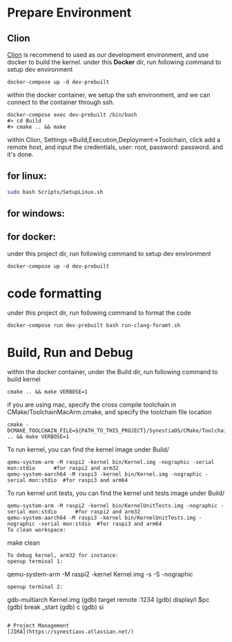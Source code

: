 # Prepare Environment
## Clion
[Clion](https://www.jetbrains.com/clion) is recommend to used as our development environment, and use docker to build the kernel.
under this **Docker** dir, run following command to setup dev environment
```
docker-compose up -d dev-prebuilt
```
within the docker container, we setup the ssh environment, and we can connect to the container through ssh.
```
docker-compose exec dev-prebuilt /bin/bash
#> cd Build
#> cmake .. && make
```
within Clion, Settings->Build,Execution,Deployment->Toolchain, click add a remote host, 
and input the credentials, user: root, password: password. and it's done.

## for linux:
``` bash
sudo bash Scripts/SetupLinux.sh
```
## for windows:

## for docker:
under this project dir, run following command to setup dev environment
```
docker-compose up -d dev-prebuilt
```

# code formatting
under this project dir, run following command to format the code 
```
docker-compose run dev-prebuilt bash run-clang-foramt.sh
``` 
# Build, Run and Debug
within the docker container, under the Build dir, run following command to build kernel
```
cmake .. && make VERBOSE=1
```
if you are using mac, specify the cross compile toolchain in CMake/ToolchainMacArm.cmake, 
and specify the toolchain file location
```
cmake -DCMAKE_TOOLCHAIN_FILE=${PATH_TO_THIS_PROJECT}/SynestiaOS/CMake/ToolchainMacArm.cmake .. && make VERBOSE=1
```
To run kernel, you can find the kernel image under Build/
```
qemu-system-arm -M raspi2 -kernel bin/Kernel.img -nographic -serial mon:stdio      #for raspi2 and arm32
qemu-system-aarch64 -M raspi3 -kernel bin/Kernel.img -nographic -serial mon:stdio  #for raspi3 and arm64
```
To run kernel unit tests, you can find the kernel unit tests image under Build/
```
qemu-system-arm -M raspi2 -kernel bin/KernelUnitTests.img -nographic -serial mon:stdio      #for raspi2 and arm32
qemu-system-aarch64 -M raspi3 -kernel bin/KernelUnitTests.img -nographic -serial mon:stdio  #for raspi3 and arm64
To clean workspace:
``` 
make clean
```
To debug kernel, arm32 for instance:
openup terminal 1:
```
qemu-system-arm -M raspi2 -kernel Kernel.img -s -S -nographic
```
openup terminal 2:
```
gdb-multiarch Kernel.img
(gdb) target remote :1234
(gdb) display/i $pc
(gdb) break _start
(gdb) c
(gdb) si
```

# Project Management
[JIRA](https://synestiaos.atlassian.net/)
